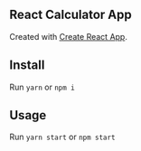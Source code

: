 ## React Calculator App

Created with [Create React App](https://github.com/facebook/create-react-app).

## Install

Run `yarn` or `npm i`

## Usage

Run `yarn start` or `npm start`